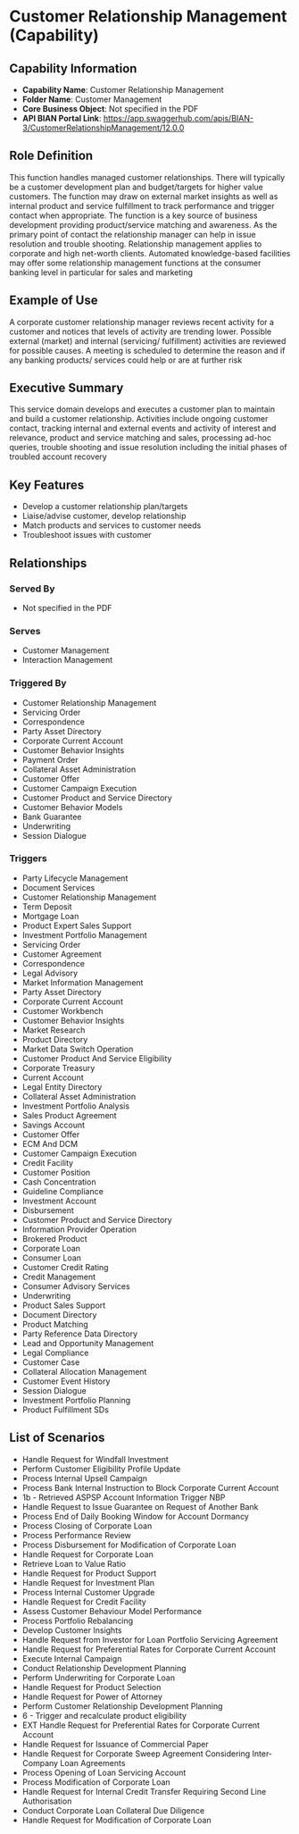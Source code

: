 # Customer Relationship Management (Capability)

## Capability Information
- **Capability Name**: Customer Relationship Management
- **Folder Name**: Customer Management
- **Core Business Object**: Not specified in the PDF
- **API BIAN Portal Link**: https://app.swaggerhub.com/apis/BIAN-3/CustomerRelationshipManagement/12.0.0

## Role Definition
This function handles managed customer relationships. There will typically be a customer development plan and budget/targets for higher value customers. The function may draw on external market insights as well as internal product and service fulfillment to track performance and trigger contact when appropriate. The function is a key source of business development providing product/service matching and awareness. As the primary point of contact the relationship manager can help in issue resolution and trouble shooting. Relationship management applies to corporate and high net-worth clients. Automated knowledge-based facilities may offer some relationship management functions at the consumer banking level in particular for sales and marketing

## Example of Use
A corporate customer relationship manager reviews recent activity for a customer and notices that levels of activity are trending lower. Possible external (market) and internal (servicing/ fulfillment) activities are reviewed for possible causes. A meeting is scheduled to determine the reason and if any banking products/ services could help or are at further risk

## Executive Summary
This service domain develops and executes a customer plan to maintain and build a customer relationship. Activities include ongoing customer contact, tracking internal and external events and activity of interest and relevance, product and service matching and sales, processing ad-hoc queries, trouble shooting and issue resolution including the initial phases of troubled account recovery

## Key Features
- Develop a customer relationship plan/targets
- Liaise/advise customer, develop relationship
- Match products and services to customer needs
- Troubleshoot issues with customer

## Relationships
### Served By
- Not specified in the PDF

### Serves
- Customer Management
- Interaction Management

### Triggered By
- Customer Relationship Management
- Servicing Order
- Correspondence
- Party Asset Directory
- Corporate Current Account
- Customer Behavior Insights
- Payment Order
- Collateral Asset Administration
- Customer Offer
- Customer Campaign Execution
- Customer Product and Service Directory
- Customer Behavior Models
- Bank Guarantee
- Underwriting
- Session Dialogue

### Triggers
- Party Lifecycle Management
- Document Services
- Customer Relationship Management
- Term Deposit
- Mortgage Loan
- Product Expert Sales Support
- Investment Portfolio Management
- Servicing Order
- Customer Agreement
- Correspondence
- Legal Advisory
- Market Information Management
- Party Asset Directory
- Corporate Current Account
- Customer Workbench
- Customer Behavior Insights
- Market Research
- Product Directory
- Market Data Switch Operation
- Customer Product And Service Eligibility
- Corporate Treasury
- Current Account
- Legal Entity Directory
- Collateral Asset Administration
- Investment Portfolio Analysis
- Sales Product Agreement
- Savings Account
- Customer Offer
- ECM And DCM
- Customer Campaign Execution
- Credit Facility
- Customer Position
- Cash Concentration
- Guideline Compliance
- Investment Account
- Disbursement
- Customer Product and Service Directory
- Information Provider Operation
- Brokered Product
- Corporate Loan
- Consumer Loan
- Customer Credit Rating
- Credit Management
- Consumer Advisory Services
- Underwriting
- Product Sales Support
- Document Directory
- Product Matching
- Party Reference Data Directory
- Lead and Opportunity Management
- Legal Compliance
- Customer Case
- Collateral Allocation Management
- Customer Event History
- Session Dialogue
- Investment Portfolio Planning
- Product Fulfillment SDs

## List of Scenarios
- Handle Request for Windfall Investment
- Perform Customer Eligibility Profile Update
- Process Internal Upsell Campaign
- Process Bank Internal Instruction to Block Corporate Current Account
- 1b - Retrieved ASPSP Account Information Trigger NBP
- Handle Request to Issue Guarantee on Request of Another Bank
- Process End of Daily Booking Window for Account Dormancy
- Process Closing of Corporate Loan
- Process Performance Review
- Process Disbursement for Modification of Corporate Loan
- Handle Request for Corporate Loan
- Retrieve Loan to Value Ratio
- Handle Request for Product Support
- Handle Request for Investment Plan
- Process Internal Customer Upgrade
- Handle Request for Credit Facility
- Assess Customer Behaviour Model Performance
- Process Portfolio Rebalancing
- Develop Customer Insights
- Handle Request from Investor for Loan Portfolio Servicing Agreement
- Handle Request for Preferential Rates for Corporate Current Account
- Execute Internal Campaign
- Conduct Relationship Development Planning
- Perform Underwriting for Corporate Loan
- Handle Request for Product Selection
- Handle Request for Power of Attorney
- Perform Customer Relationship Development Planning
- 6 - Trigger and recalculate product eligibility
- EXT Handle Request for Preferential Rates for Corporate Current Account
- Handle Request for Issuance of Commercial Paper
- Handle Request for Corporate Sweep Agreement Considering Inter-Company Loan Agreements
- Process Opening of Loan Servicing Account
- Process Modification of Corporate Loan
- Handle Request for Internal Credit Transfer Requiring Second Line Authorisation
- Conduct Corporate Loan Collateral Due Diligence
- Handle Request for Modification of Corporate Loan